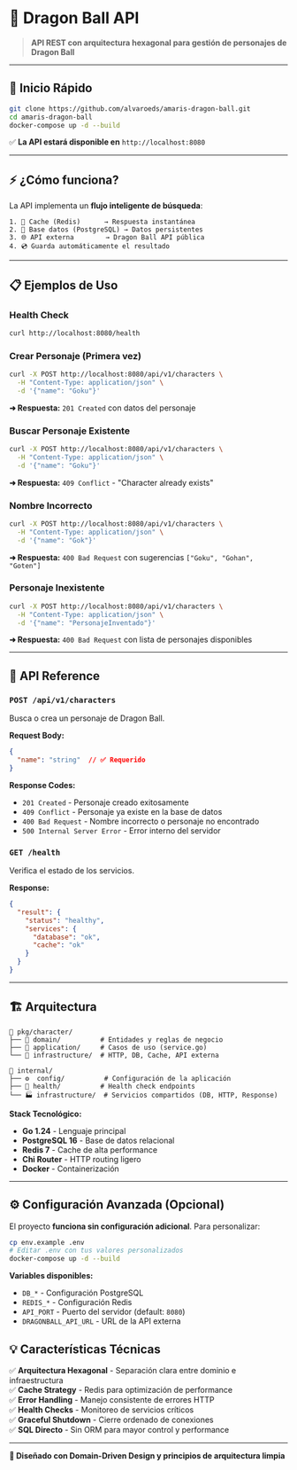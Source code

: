# 🐉 Dragon Ball API

> **API REST con arquitectura hexagonal para gestión de personajes de Dragon Ball**

---

## 🚀 **Inicio Rápido**

```bash
git clone https://github.com/alvaroeds/amaris-dragon-ball.git
cd amaris-dragon-ball
docker-compose up -d --build
```

✅ **La API estará disponible en** `http://localhost:8080`

---

## ⚡ **¿Cómo funciona?**

La API implementa un **flujo inteligente de búsqueda**:

```
1. 🔄 Cache (Redis)      → Respuesta instantánea
2. 💾 Base datos (PostgreSQL) → Datos persistentes  
3. 🌐 API externa        → Dragon Ball API pública
4. 💿 Guarda automáticamente el resultado
```

---

## 📋 **Ejemplos de Uso**

### **Health Check**
```bash
curl http://localhost:8080/health
```

### **Crear Personaje (Primera vez)**
```bash
curl -X POST http://localhost:8080/api/v1/characters \
  -H "Content-Type: application/json" \
  -d '{"name": "Goku"}'
```
**➜ Respuesta:** `201 Created` con datos del personaje

### **Buscar Personaje Existente**
```bash
curl -X POST http://localhost:8080/api/v1/characters \
  -H "Content-Type: application/json" \
  -d '{"name": "Goku"}'
```
**➜ Respuesta:** `409 Conflict` - "Character already exists"

### **Nombre Incorrecto**
```bash
curl -X POST http://localhost:8080/api/v1/characters \
  -H "Content-Type: application/json" \
  -d '{"name": "Gok"}'
```
**➜ Respuesta:** `400 Bad Request` con sugerencias `["Goku", "Gohan", "Goten"]`

### **Personaje Inexistente**
```bash
curl -X POST http://localhost:8080/api/v1/characters \
  -H "Content-Type: application/json" \
  -d '{"name": "PersonajeInventado"}'
```
**➜ Respuesta:** `400 Bad Request` con lista de personajes disponibles

---

## 🔗 **API Reference**

### **`POST /api/v1/characters`**
Busca o crea un personaje de Dragon Ball.

**Request Body:**
```json
{
  "name": "string"  // ✅ Requerido
}
```

**Response Codes:**
- `201 Created` - Personaje creado exitosamente
- `409 Conflict` - Personaje ya existe en la base de datos
- `400 Bad Request` - Nombre incorrecto o personaje no encontrado
- `500 Internal Server Error` - Error interno del servidor

### **`GET /health`**
Verifica el estado de los servicios.

**Response:**
```json
{
  "result": {
    "status": "healthy",
    "services": {
      "database": "ok",
      "cache": "ok"
    }
  }
}
```

---

## 🏗️ **Arquitectura**

```
📁 pkg/character/
├── 🎯 domain/          # Entidades y reglas de negocio
├── 🧠 application/     # Casos de uso (service.go)
└── 🔌 infrastructure/  # HTTP, DB, Cache, API externa

📁 internal/
├── ⚙️  config/          # Configuración de la aplicación
├── 💚 health/          # Health check endpoints
└── 🏭 infrastructure/  # Servicios compartidos (DB, HTTP, Response)
```

**Stack Tecnológico:**
- **Go 1.24** - Lenguaje principal
- **PostgreSQL 16** - Base de datos relacional
- **Redis 7** - Cache de alta performance
- **Chi Router** - HTTP routing ligero
- **Docker** - Containerización

---

## ⚙️ **Configuración Avanzada (Opcional)**

El proyecto **funciona sin configuración adicional**. Para personalizar:

```bash
cp env.example .env
# Editar .env con tus valores personalizados
docker-compose up -d --build
```

**Variables disponibles:**
- `DB_*` - Configuración PostgreSQL
- `REDIS_*` - Configuración Redis  
- `API_PORT` - Puerto del servidor (default: `8080`)
- `DRAGONBALL_API_URL` - URL de la API externa


## 💡 **Características Técnicas**

✅ **Arquitectura Hexagonal** - Separación clara entre dominio e infraestructura  
✅ **Cache Strategy** - Redis para optimización de performance  
✅ **Error Handling** - Manejo consistente de errores HTTP  
✅ **Health Checks** - Monitoreo de servicios críticos  
✅ **Graceful Shutdown** - Cierre ordenado de conexiones  
✅ **SQL Directo** - Sin ORM para mayor control y performance  

---

**🎯 Diseñado con Domain-Driven Design y principios de arquitectura limpia**